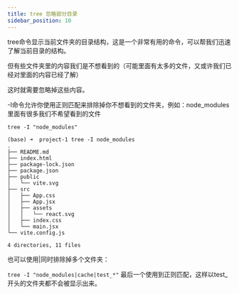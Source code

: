 ```yaml
---
title: tree 忽略部分目录
sidebar_position: 10
---
```


tree命令显示当前文件夹的目录结构，这是一个非常有用的命令，可以帮我们迅速了解当前目录的结构。

但有些文件夹里的内容我们是不想看到的（可能里面有太多的文件，又或许我们已经对里面的内容已经了解）

这时就需要忽略掉这些内容。

-I命令允许你使用正则匹配来排除掉你不想看到的文件夹，例如：node_modules里面有很多我们不希望看到的文件

`tree -I "node_modules"`


```shell
(base) ➜  project-1 tree -I node_modules
.
├── README.md
├── index.html
├── package-lock.json
├── package.json
├── public
│   └── vite.svg
├── src
│   ├── App.css
│   ├── App.jsx
│   ├── assets
│   │   └── react.svg
│   ├── index.css
│   └── main.jsx
└── vite.config.js

4 directories, 11 files

```

也可以使用|同时排除掉多个文件夹：

`tree -I "node_modules|cache|test_*"`
最后一个使用到正则匹配，这样以test_开头的文件夹都不会被显示出来。


